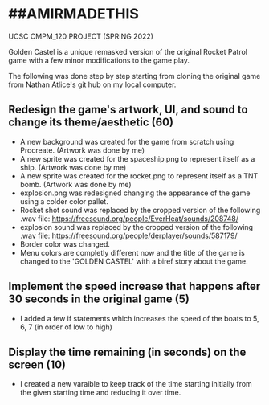 # ##AMIRMADETHIS 

UCSC CMPM_120 PROJECT (SPRING 2022)

Golden Castel is a unique remasked version of the original Rocket Patrol game with a few minor modifications to the game play.

The following was done step by step starting from cloning the original game from Nathan Atlice's git hub on my local computer.

## Redesign the game's artwork, UI, and sound to change its theme/aesthetic (60)
- A new background was created for the game from scratch using Procreate.  (Artwork was done by me)
- A new sprite was created for the spaceship.png to represent itself as a ship. (Artwork was done by me)
- A new sprite was created for the rocket.png to represent itself as a TNT bomb. (Artwork was done by me)
- explosion.png was redesigned changing the appearance of the game using a colder color pallet.
- Rocket shot sound was replaced by the cropped version of the following .wav file: https://freesound.org/people/EverHeat/sounds/208748/
- explosion sound was replaced by the cropped version of the following .wav file: https://freesound.org/people/derplayer/sounds/587179/
- Border color was changed.
- Menu colors are completly different now and the title of the game is changed to the 'GOLDEN CASTEL' with a biref story about the game.

## Implement the speed increase that happens after 30 seconds in the original game (5)
- I added a few if statements which increases the speed of the boats to 5, 6, 7 (in order of low to high)

## Display the time remaining (in seconds) on the screen (10)
- I created a new varaible to keep track of the time starting initially from the given starting time and reducing it over time.

